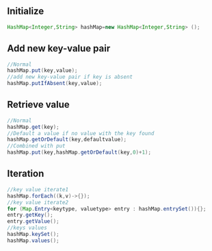 ## Initialize
```java
HashMap<Integer,String> hashMap=new HashMap<Integer,String> ();
```
## Add new key-value pair
```java
//Normal
hashMap.put(key,value);
//add new key-value pair if key is absent
hashMap.putIfAbsent(key,value);
```
## Retrieve value
```java
//Normal
hashMap.get(key);
//Default a value if no value with the key found
hashMap.getOrDefault(key,defaultvalue);
//Combined with put
hashMap.put(key,hashMap.getOrDefault(key,0)+1);
```

## Iteration
```java
//key value iterate1
hashMap.forEach((k,v)->{});
//key value iterate2
for (Map.Entry<keytype, valuetype> entry : hashMap.entrySet()){};
entry.getKey();
entry.getValue();
//keys values
hashMap.keySet();
hashMap.values();

```
